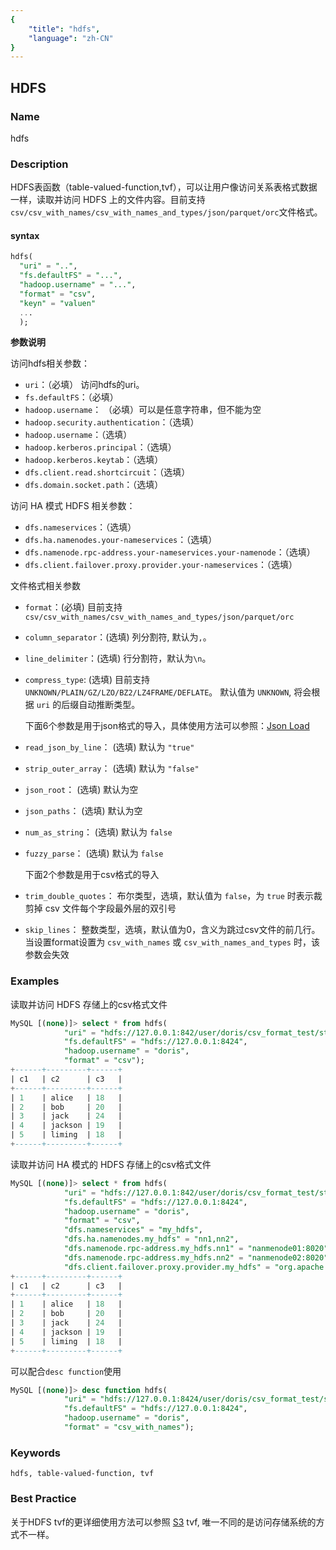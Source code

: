 ```yaml
---
{
    "title": "hdfs",
    "language": "zh-CN"
}
---
```


<!--
Licensed to the Apache Software Foundation (ASF) under one
or more contributor license agreements.  See the NOTICE file
distributed with this work for additional information
regarding copyright ownership.  The ASF licenses this file
to you under the Apache License, Version 2.0 (the
"License"); you may not use this file except in compliance
with the License.  You may obtain a copy of the License at

  http://www.apache.org/licenses/LICENSE-2.0

Unless required by applicable law or agreed to in writing,
software distributed under the License is distributed on an
"AS IS" BASIS, WITHOUT WARRANTIES OR CONDITIONS OF ANY
KIND, either express or implied.  See the License for the
specific language governing permissions and limitations
under the License.
-->

## HDFS

### Name

<version since="1.2">

hdfs

</version>

### Description

HDFS表函数（table-valued-function,tvf），可以让用户像访问关系表格式数据一样，读取并访问 HDFS 上的文件内容。目前支持`csv/csv_with_names/csv_with_names_and_types/json/parquet/orc`文件格式。

#### syntax
```sql
hdfs(
  "uri" = "..",
  "fs.defaultFS" = "...",
  "hadoop.username" = "...",
  "format" = "csv",
  "keyn" = "valuen" 
  ...
  );
```

**参数说明**

访问hdfs相关参数：
- `uri`：（必填） 访问hdfs的uri。
- `fs.defaultFS`：（必填）
- `hadoop.username`： （必填）可以是任意字符串，但不能为空
- `hadoop.security.authentication`：（选填）
- `hadoop.username`：（选填）
- `hadoop.kerberos.principal`：（选填）
- `hadoop.kerberos.keytab`：（选填）
- `dfs.client.read.shortcircuit`：（选填）
- `dfs.domain.socket.path`：（选填）

访问 HA 模式 HDFS 相关参数：
- `dfs.nameservices`：（选填）
- `dfs.ha.namenodes.your-nameservices`：（选填）
- `dfs.namenode.rpc-address.your-nameservices.your-namenode`：（选填）
- `dfs.client.failover.proxy.provider.your-nameservices`：（选填）

文件格式相关参数
- `format`：(必填) 目前支持 `csv/csv_with_names/csv_with_names_and_types/json/parquet/orc`
- `column_separator`：(选填) 列分割符, 默认为`,`。 
- `line_delimiter`：(选填) 行分割符，默认为`\n`。
- `compress_type`: (选填) 目前支持 `UNKNOWN/PLAIN/GZ/LZO/BZ2/LZ4FRAME/DEFLATE`。 默认值为 `UNKNOWN`, 将会根据 `uri` 的后缀自动推断类型。

    下面6个参数是用于json格式的导入，具体使用方法可以参照：[Json Load](../../../data-operate/import/import-way/load-json-format.md)

- `read_json_by_line`： (选填) 默认为 `"true"`
- `strip_outer_array`： (选填) 默认为 `"false"`
- `json_root`： (选填) 默认为空
- `json_paths`： (选填) 默认为空
- `num_as_string`： (选填) 默认为 `false`
- `fuzzy_parse`： (选填) 默认为 `false`

    <version since="dev">下面2个参数是用于csv格式的导入</version>

- `trim_double_quotes`： 布尔类型，选填，默认值为 `false`，为 `true` 时表示裁剪掉 csv 文件每个字段最外层的双引号
- `skip_lines`： 整数类型，选填，默认值为0，含义为跳过csv文件的前几行。当设置format设置为 `csv_with_names` 或 `csv_with_names_and_types` 时，该参数会失效 

### Examples

读取并访问 HDFS 存储上的csv格式文件
```sql
MySQL [(none)]> select * from hdfs(
            "uri" = "hdfs://127.0.0.1:842/user/doris/csv_format_test/student.csv",
            "fs.defaultFS" = "hdfs://127.0.0.1:8424",
            "hadoop.username" = "doris",
            "format" = "csv");
+------+---------+------+
| c1   | c2      | c3   |
+------+---------+------+
| 1    | alice   | 18   |
| 2    | bob     | 20   |
| 3    | jack    | 24   |
| 4    | jackson | 19   |
| 5    | liming  | 18   |
+------+---------+------+
```

读取并访问 HA 模式的 HDFS 存储上的csv格式文件
```sql
MySQL [(none)]> select * from hdfs(
            "uri" = "hdfs://127.0.0.1:842/user/doris/csv_format_test/student.csv",
            "fs.defaultFS" = "hdfs://127.0.0.1:8424",
            "hadoop.username" = "doris",
            "format" = "csv",
            "dfs.nameservices" = "my_hdfs",
            "dfs.ha.namenodes.my_hdfs" = "nn1,nn2",
            "dfs.namenode.rpc-address.my_hdfs.nn1" = "nanmenode01:8020",
            "dfs.namenode.rpc-address.my_hdfs.nn2" = "nanmenode02:8020",
            "dfs.client.failover.proxy.provider.my_hdfs" = "org.apache.hadoop.hdfs.server.namenode.ha.ConfiguredFailoverProxyProvider");
+------+---------+------+
| c1   | c2      | c3   |
+------+---------+------+
| 1    | alice   | 18   |
| 2    | bob     | 20   |
| 3    | jack    | 24   |
| 4    | jackson | 19   |
| 5    | liming  | 18   |
+------+---------+------+
```

可以配合`desc function`使用

```sql
MySQL [(none)]> desc function hdfs(
            "uri" = "hdfs://127.0.0.1:8424/user/doris/csv_format_test/student_with_names.csv",
            "fs.defaultFS" = "hdfs://127.0.0.1:8424",
            "hadoop.username" = "doris",
            "format" = "csv_with_names");
```

### Keywords

    hdfs, table-valued-function, tvf

### Best Practice

  关于HDFS tvf的更详细使用方法可以参照 [S3](./s3.md) tvf, 唯一不同的是访问存储系统的方式不一样。
